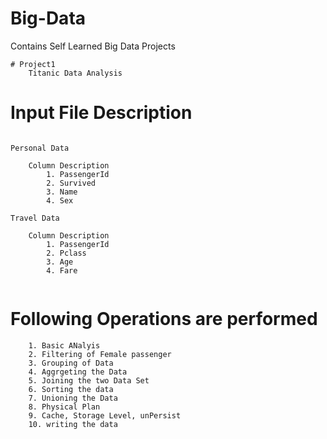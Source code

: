 # Big-Data
Contains Self Learned Big Data Projects
```
# Project1
	Titanic Data Analysis 
```

# Input File Description

```

Personal Data

	Column Description
		1. PassengerId
		2. Survived
		3. Name
		4. Sex

Travel Data

	Column Description
		1. PassengerId
		2. Pclass
		3. Age
		4. Fare
		
```

# Following Operations are performed
```
	1. Basic ANalyis
	2. Filtering of Female passenger
	3. Grouping of Data
	4. Aggrgeting the Data
	5. Joining the two Data Set
	6. Sorting the data
	7. Unioning the Data
	8. Physical Plan
	9. Cache, Storage Level, unPersist
	10. writing the data 

```